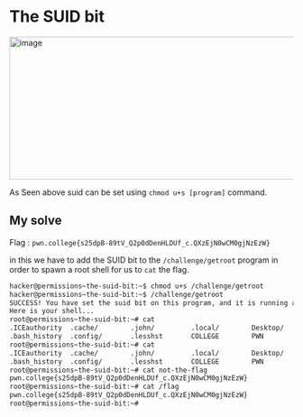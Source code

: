 # The SUID bit


<img width="1356" height="253" alt="image" src="https://github.com/user-attachments/assets/4a36847a-8cc5-4dcf-82ba-2aa3d8769c8b" />

As Seen above suid can be set using `chmod u+s [program]` command.

## My solve

Flag : `pwn.college{s25dpB-89tV_Q2p0dDenHLDUf_c.QXzEjN0wCM0gjNzEzW}`

in this we have to add the SUID bit to the `/challenge/getroot` program in order to spawn a root shell for us to `cat` the flag.

```bash
hacker@permissions~the-suid-bit:~$ chmod u+s /challenge/getroot 
hacker@permissions~the-suid-bit:~$ /challenge/getroot 
SUCCESS! You have set the suid bit on this program, and it is running as root! 
Here is your shell...
root@permissions~the-suid-bit:~# cat 
.ICEauthority  .cache/        .john/         .local/        Desktop/       a              hello          leap/          not-the-flag   pwn            
.bash_history  .config/       .lesshst       COLLEGE        PWN            f              instructions   myflag         output.txt     the-flag       
root@permissions~the-suid-bit:~# cat 
.ICEauthority  .cache/        .john/         .local/        Desktop/       a              hello          leap/          not-the-flag   pwn            
.bash_history  .config/       .lesshst       COLLEGE        PWN            f              instructions   myflag         output.txt     the-flag       
root@permissions~the-suid-bit:~# cat not-the-flag 
pwn.college{s25dpB-89tV_Q2p0dDenHLDUf_c.QXzEjN0wCM0gjNzEzW}
root@permissions~the-suid-bit:~# cat /flag 
pwn.college{s25dpB-89tV_Q2p0dDenHLDUf_c.QXzEjN0wCM0gjNzEzW}
root@permissions~the-suid-bit:~# 
```
